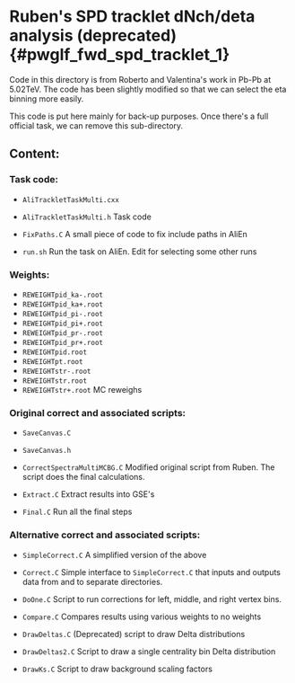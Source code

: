 # Ruben's SPD tracklet dNch/deta analysis (deprecated) {#pwglf_fwd_spd_tracklet_1}

Code in this directory is from Roberto and Valentina's work in Pb-Pb
at 5.02TeV.  The code has been slightly modified so that we can select
the eta binning more easily. 

This code is put here mainly for back-up purposes.  Once there's a
full official task, we can remove this sub-directory. 

## Content:

### Task code: 

* `AliTrackletTaskMulti.cxx`
* `AliTrackletTaskMulti.h`
   Task code 

* `FixPaths.C`
  A small piece of code to fix include paths in AliEn 

* `run.sh`
  Run the task on AliEn.  Edit for selecting some other runs 

### Weights:

* `REWEIGHTpid_ka-.root`
* `REWEIGHTpid_ka+.root`
* `REWEIGHTpid_pi-.root`
* `REWEIGHTpid_pi+.root`
* `REWEIGHTpid_pr-.root`
* `REWEIGHTpid_pr+.root`
* `REWEIGHTpid.root`
* `REWEIGHTpt.root`
* `REWEIGHTstr-.root`
* `REWEIGHTstr.root`
* `REWEIGHTstr+.root`
  MC reweighs 

### Original correct and associated scripts:

* `SaveCanvas.C`
* `SaveCanvas.h`
* `CorrectSpectraMultiMCBG.C`
  Modified original script from Ruben.  The script does the final
  calculations. 

* `Extract.C`
  Extract results into GSE's

* `Final.C`
  Run all the final steps 
 
### Alternative correct and associated scripts:

* `SimpleCorrect.C`
  A simplified version of the above 

* `Correct.C` 
  Simple interface to `SimpleCorrect.C` that inputs and outputs data
  from and to separate directories. 
  
* `DoOne.C` 
  Script to run corrections for left, middle, and right vertex bins. 

* `Compare.C` 
  Compares results using various weights to no weights 
  
* `DrawDeltas.C` 
  (Deprecated) script to draw Delta distributions 
  
* `DrawDeltas2.C` 
  Script to draw a single centrality bin Delta distribution 
  
* `DrawKs.C` 
  Script to draw background scaling factors 
  
<!-- EOF -->


